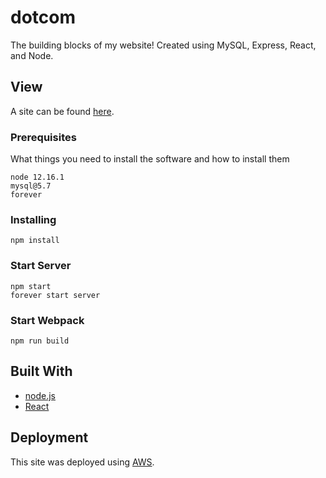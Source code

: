 # dotcom
The building blocks of my website!
Created using MySQL, Express, React, and Node.

## View

A site can be found [here](https://carlitoswillis.com/).

### Prerequisites

What things you need to install the software and how to install them

```
node 12.16.1
mysql@5.7
forever
```

### Installing

```
npm install
```

### Start Server

```
npm start
forever start server
```

### Start Webpack

```
npm run build
```

## Built With

* [node.js](https://nodejs.org/en/)
* [React](https://reactjs.org/)

## Deployment

This site was deployed using [AWS](https://aws.amazon.com/).
